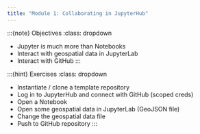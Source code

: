 ```yaml
---
title: "Module 1: Collaborating in JupyterHub"
---
```


:::{note} Objectives
:class: dropdown

* Jupyter is much more than Notebooks
* Interact with geospatial data in JupyterLab
* Interact with GitHub
:::

:::{hint} Exercises
:class: dropdown

* Instantiate / clone a template repository
* Log in to JupyterHub and connect with GitHub (scoped creds)
* Open a Notebook
* Open some geospatial data in JupyterLab (GeoJSON file)
* Change the geospatial data file
* Push to GitHub repository
:::
